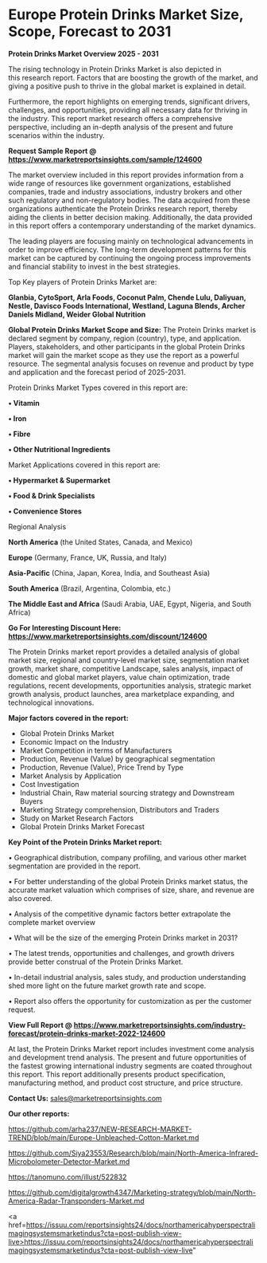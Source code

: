 # Europe Protein Drinks Market Size, Scope, Forecast to 2031

<Strong> Protein Drinks Market Overview 2025 - 2031</strong>

The rising technology in Protein Drinks Market is also depicted in this research report. Factors that are boosting the growth of the market, and giving a positive push to thrive in the global market is explained in detail.

Furthermore, the report highlights on emerging trends, significant drivers, challenges, and opportunities, providing all necessary data for thriving in the industry. This report market research offers a comprehensive perspective, including an in-depth analysis of the present and future scenarios within the industry.

<strong>Request Sample Report @ <a href=https://www.marketreportsinsights.com/sample/124600>https://www.marketreportsinsights.com/sample/124600</a></strong>

The market overview included in this report provides information from a wide range of resources like government organizations, established companies, trade and industry associations, industry brokers and other such regulatory and non-regulatory bodies. The data acquired from these organizations authenticate the Protein Drinks research report, thereby aiding the clients in better decision making. Additionally, the data provided in this report offers a contemporary understanding of the market dynamics.

The leading players are focusing mainly on technological advancements in order to improve efficiency. The long-term development patterns for this market can be captured by continuing the ongoing process improvements and financial stability to invest in the best strategies.

Top Key players of Protein Drinks Market are:

<strong>Glanbia, CytoSport, Arla Foods, Coconut Palm, Chende Lulu, Daliyuan, Nestle, Davisco Foods International, Westland, Laguna Blends, Archer Daniels Midland, Weider Global Nutrition</strong>

<strong><b>Global Protein Drinks Market Scope and Size:</b></strong>
The Protein Drinks market is declared segment by company, region (country), type, and application. Players, stakeholders, and other participants in the global Protein Drinks market will gain the market scope as they use the report as a powerful resource. The segmental analysis focuses on revenue and product by type and application and the forecast period of 2025-2031.

Protein Drinks Market Types covered in this report are:

<strong>• Vitamin

• Iron

• Fibre

• Other Nutritional Ingredients</strong>

Market Applications covered in this report are:

<strong>• Hypermarket & Supermarket

• Food & Drink Specialists

• Convenience Stores</strong> 

Regional Analysis

<strong>North America</strong> (the United States, Canada, and Mexico)

<strong>Europe</strong> (Germany, France, UK, Russia, and Italy)

<strong>Asia-Pacific</strong> (China, Japan, Korea, India, and Southeast Asia)

<strong>South America</strong> (Brazil, Argentina, Colombia, etc.)

<strong>The Middle East and Africa</strong> (Saudi Arabia, UAE, Egypt, Nigeria, and South Africa)

<strong>Go For Interesting Discount Here: <a href=https://www.marketreportsinsights.com/discount/124600>https://www.marketreportsinsights.com/discount/124600</a></strong>

The Protein Drinks market report provides a detailed analysis of global market size, regional and country-level market size, segmentation market growth, market share, competitive Landscape, sales analysis, impact of domestic and global market players, value chain optimization, trade regulations, recent developments, opportunities analysis, strategic market growth analysis, product launches, area marketplace expanding, and technological innovations.

<strong><b>Major factors covered in the report:</b></strong>
<ul>
  <li>Global Protein Drinks Market </li>
  <li>Economic Impact on the Industry</li>
  <li>Market Competition in terms of Manufacturers</li>
  <li>Production, Revenue (Value) by geographical segmentation</li>
  <li>Production, Revenue (Value), Price Trend by Type</li>
  <li>Market Analysis by Application</li>
  <li>Cost Investigation</li>
  <li>Industrial Chain, Raw material sourcing strategy and Downstream Buyers</li>
  <li>Marketing Strategy comprehension, Distributors and Traders</li>
  <li>Study on Market Research Factors</li>
  <li>Global Protein Drinks Market Forecast</li>
</ul>

<strong><b>Key Point of the Protein Drinks Market report:</b></strong>

• Geographical distribution, company profiling, and various other market segmentation are provided in the report.

• For better understanding of the global Protein Drinks market status, the accurate market valuation which comprises of size, share, and revenue are also covered.

• Analysis of the competitive dynamic factors better extrapolate the complete market overview

• What will be the size of the emerging Protein Drinks market in 2031?

• The latest trends, opportunities and challenges, and growth drivers provide better construal of the Protein Drinks Market.

• In-detail industrial analysis, sales study, and production understanding shed more light on the future market growth rate and scope.

• Report also offers the opportunity for customization as per the customer request.

<strong><b>View Full Report @ <a href=https://www.marketreportsinsights.com/industry-forecast/protein-drinks-market-2022-124600>https://www.marketreportsinsights.com/industry-forecast/protein-drinks-market-2022-124600</a></b></strong>


At last, the Protein Drinks Market report includes investment come analysis and development trend analysis. The present and future opportunities of the fastest growing international industry segments are coated throughout this report. This report additionally presents product specification, manufacturing method, and product cost structure, and price structure.

<strong>Contact Us:</strong>
sales@marketreportsinsights.com

<strong>Our other reports:</strong>

<a href=https://github.com/arha237/NEW-RESEARCH-MARKET-TREND/blob/main/Europe-Unbleached-Cotton-Market.md>https://github.com/arha237/NEW-RESEARCH-MARKET-TREND/blob/main/Europe-Unbleached-Cotton-Market.md</a>

<a href=https://github.com/Siya23553/Research/blob/main/North-America-Infrared-Microbolometer-Detector-Market.md>https://github.com/Siya23553/Research/blob/main/North-America-Infrared-Microbolometer-Detector-Market.md</a>

<a href=https://tanomuno.com/illust/522832>https://tanomuno.com/illust/522832</a>

<a href=https://github.com/digitalgrowth4347/Marketing-strategy/blob/main/North-America-Radar-Transponders-Market.md>https://github.com/digitalgrowth4347/Marketing-strategy/blob/main/North-America-Radar-Transponders-Market.md</a>

<a href=https://issuu.com/reportsinsights24/docs/northamericahyperspectralimagingsystemsmarketindus?cta=post-publish-view-live>https://issuu.com/reportsinsights24/docs/northamericahyperspectralimagingsystemsmarketindus?cta=post-publish-view-live</a>"
